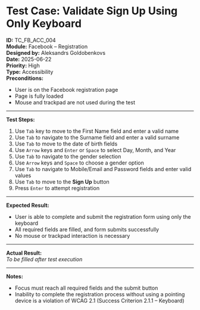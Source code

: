 # Test Case: Validate Sign Up Using Only Keyboard

**ID:** TC_FB_ACC_004  
**Module:** Facebook – Registration  
**Designed by:** Aleksandrs Goldobenkovs  
**Date:** 2025-06-22  
**Priority:** High  
**Type:** Accessibility  
**Preconditions:**  
- User is on the Facebook registration page  
- Page is fully loaded  
- Mouse and trackpad are not used during the test  

---

**Test Steps:**

1. Use `Tab` key to move to the First Name field and enter a valid name  
2. Use `Tab` to navigate to the Surname field and enter a valid surname  
3. Use `Tab` to move to the date of birth fields  
4. Use `Arrow` keys and `Enter` or `Space` to select Day, Month, and Year  
5. Use `Tab` to navigate to the gender selection  
6. Use `Arrow` keys and `Space` to choose a gender option  
7. Use `Tab` to navigate to Mobile/Email and Password fields and enter valid values  
8. Use `Tab` to move to the **Sign Up** button  
9. Press `Enter` to attempt registration

---

**Expected Result:**  
- User is able to complete and submit the registration form using only the keyboard  
- All required fields are filled, and form submits successfully  
- No mouse or trackpad interaction is necessary

---

**Actual Result:**  
_To be filled after test execution_

---

**Notes:**    
- Focus must reach all required fields and the submit button
- Inability to complete the registration process without using a pointing device is a violation of WCAG 2.1 (Success Criterion 2.1.1 – Keyboard)
